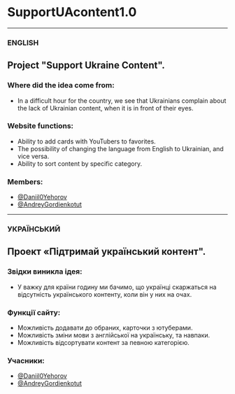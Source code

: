 # SupportUAcontent1.0
-------------------------------------------------------------------------------------------------------------------------------------------------------
### ENGLISH
## Project "Support Ukraine Content".
### Where did the idea come from:
- In a difficult hour for the country, we see that Ukrainians complain about the lack of Ukrainian content, when it is in front of their eyes.
### Website functions:
- Ability to add cards with YouTubers to favorites.
- The possibility of changing the language from English to Ukrainian, and vice versa.
- Ability to sort content by specific category.
 ### Members:
- [@Daniil0Yehorov](https://github.com/Daniil0Yehorov)
- [@AndreyGordienkotut](https://github.com/AndreyGordienkotut)
-------------------------------------------------------------------------------------------------------------------------------------------------------
### УКРАЇНСЬКИЙ
## Проект «Підтримай український контент".
### Звідки виникла ідея:
- У важку для країни годину ми бачимо, що українці скаржаться на відсутність українського контенту, коли він у них на очах.
### Функції сайту:
- Можливість додавати до обраних, карточки з ютуберами.
- Можливість зміни мови з англійської на українську, та навпаки.
- Можливість відсортувати контент за певною категорією.
### Учасники:
- [@Daniil0Yehorov](https://github.com/Daniil0Yehorov)
- [@AndreyGordienkotut](https://github.com/AndreyGordienkotut)
